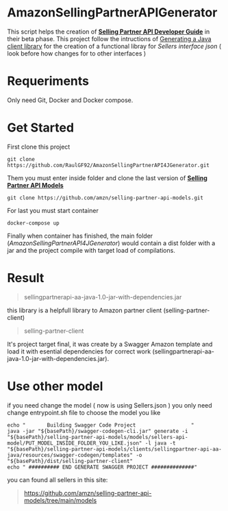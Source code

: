 # AmazonSellingPartnerAPIGenerator

This script helps the creation of [**Selling Partner API Developer Guide**](https://github.com/amzn/selling-partner-api-docs/blob/main/guides/developer-guide/SellingPartnerApiDeveloperGuide.md) in their beta phase. This project follow the intructions of [Generating a Java client library](https://github.com/amzn/selling-partner-api-docs/blob/main/guides/developer-guide/SellingPartnerApiDeveloperGuide.md#generating-a-java-client-library) for the creation of a functional libray for *Sellers interface json* ( look before how changes for to other interfaces )

# Requeriments
Only need Git, Docker and Docker compose.

# Get Started
First clone this project 

```
git clone https://github.com/RaulGF92/AmazonSellingPartnerAPI4JGenerator.git
```

Them you must enter inside folder and clone the last version of [**Selling Partner API Models**](https://github.com/amzn/selling-partner-api-models)

```
git clone https://github.com/amzn/selling-partner-api-models.git
```

For last you must start container
```
docker-compose up
```

Finally when container has finished, the main folder (*AmazonSellingPartnerAPI4JGenerator*) would contain a dist folder with a jar and the project compile with target load of compilations.

# Result
> sellingpartnerapi-aa-java-1.0-jar-with-dependencies.jar

this library is a helpfull library to Amazon partner client (selling-partner-client)

> selling-partner-client

It's project target final, it was create by a Swagger Amazon template and load it with esential dependencies for correct work (sellingpartnerapi-aa-java-1.0-jar-with-dependencies.jar).

# Use other model
if you need change the model ( now is using Sellers.json ) you only need change entrypoint.sh file to choose the model you like

```
echo "       Building Swagger Code Project                  "
java -jar "${basePath}/swagger-codegen-cli.jar" generate -i "${basePath}/selling-partner-api-models/models/sellers-api-model/PUT_MODEL_INSIDE_FOLDER_YOU_LIKE.json" -l java -t "${basePath}/selling-partner-api-models/clients/sellingpartner-api-aa-java/resources/swagger-codegen/templates" -o "${basePath}/dist/selling-partner-client"
echo " ########## END GENERATE SWAGGER PROJECT ##############"
```

you can found all sellers in this site:

> https://github.com/amzn/selling-partner-api-models/tree/main/models
